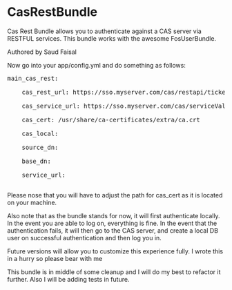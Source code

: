 CasRestBundle
=============

Cas Rest Bundle allows you to authenticate against a CAS server via RESTFUL services. This bundle works with the awesome FosUserBundle.


 Authored by Saud Faisal


Now go into your app/config.yml and do something as follows:

<pre>
main_cas_rest:<br />
    cas_rest_url: https://sso.myserver.com/cas/restapi/tickets<br />
    cas_service_url: https://sso.myserver.com/cas/serviceValidate<br />
    cas_cert: /usr/share/ca-certificates/extra/ca.crt<br />
    cas_local:<br />
    source_dn: <br />
    base_dn:<br />
    service_url:<br />
</pre>

Please nose that you will have to adjust the path for cas_cert as it is located on your machine. 

Also note that as the bundle stands for now, it will first authenticate locally. In the event you are able to log on, everything is fine. 
In the event that the authentication fails, it will then go to the CAS server, and create a local DB user on successful authentication and then log you in. 

Future versions will allow you to customize this experience fully. I wrote this in a hurry so please bear with me 



This bundle is in middle of some cleanup and I will do my best to refactor it further. Also I will be adding tests in future. 

